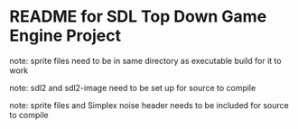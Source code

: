 # README for SDL Top Down Game Engine Project

note: sprite files need to be in same directory as executable build for it to work

note: sdl2 and sdl2-image need to be set up for source to compile

note: sprite files and Simplex noise header needs to be included for source to compile
